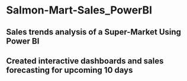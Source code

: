 # Salmon-Mart-Sales_PowerBI
## Sales trends analysis of a Super-Market Using Power BI
## Created interactive dashboards and sales forecasting for upcoming 10 days

